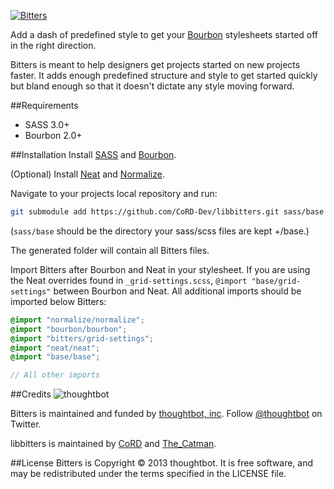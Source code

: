 [![Bitters](http://bitters.bourbon.io/images/bitters-logo.svg)](http://bitters.bourbon.io/)

Add a dash of predefined style to get your [Bourbon](http://bourbon.io) stylesheets started off in the right direction.

Bitters is meant to help designers get projects started on new projects faster. 
It adds enough predefined structure and style to get started quickly but bland enough so that it doesn't dictate any style moving forward.


##Requirements
- SASS 3.0+
- Bourbon 2.0+

##Installation
Install [SASS](http://sass-lang.com/) and [Bourbon](https://github.com/CoRD-Dev/libbourbon/).

(Optional) Install [Neat](https://github.com/CoRD-Dev/libneat/) and [Normalize](https://github.com/CoRD-Dev/libnormalize/).

Navigate to your projects local repository and run:

```bash
git submodule add https://github.com/CoRD-Dev/libbitters.git sass/base
```
(`sass/base` should be the directory your sass/scss files are kept +/base.)

The generated folder will contain all Bitters files.

Import Bitters after Bourbon and Neat in your stylesheet. 
If you are using the Neat overrides found in `_grid-settings.scss`, `@import "base/grid-settings"` between Bourbon and Neat.
All additional imports should be imported below Bitters:

```scss
@import "normalize/normalize";
@import "bourbon/bourbon";
@import "bitters/grid-settings";
@import "neat/neat";
@import "base/base";

// All other imports
```


##Credits
![thoughtbot](http://thoughtbot.com/images/tm/logo.png)

Bitters is maintained and funded by [thoughtbot, inc](http://thoughtbot.com/). Follow [@thoughtbot](http://twitter.com/thoughtbot) on Twitter.

libbitters is maintained by [CoRD](http://cord-dev.github.io/) and [The_Catman](http://catmanix.github.io/).

##License
Bitters is Copyright © 2013 thoughtbot. It is free software, and may be redistributed under the terms specified in the LICENSE file.
